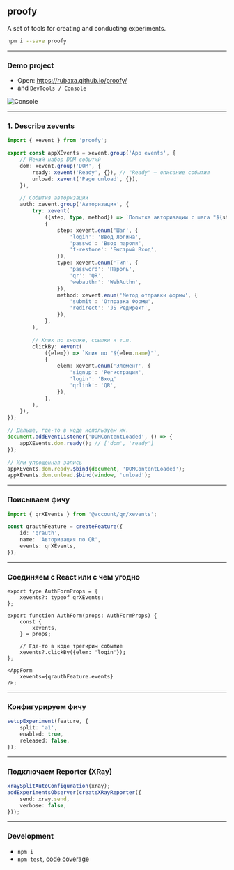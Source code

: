 proofy
------
A set of tools for creating and conducting experiments.

```sh
npm i --save proofy
```

---

### Demo project

- Open: https://rubaxa.github.io/proofy/
- and `DevTools / Console`

![Console](https://user-images.githubusercontent.com/1109562/83254192-0862c800-a1b7-11ea-9584-ba0695cd6d10.png)

---

### 1. Describe xevents

```ts
import { xevent } from 'proofy';

export const appXEvents = xevent.group('App events', {
	// Некий набор DOM событий
	dom: xevent.group('DOM', {
		ready: xevent('Ready', {}), // "Ready" — описание события
		unload: xevent('Page unload', {}),
	}),

	// События авторизации
	auth: xevent.group('Авторизация', {
		try: xevent(
			({step, type, method}) => `Попытка авторизации с шага "${step.name}" по "${type.name}" через "${method.name}"`,
			{
				step: xevent.enum('Шаг', {
					'login': 'Ввод Логина',
					'passwd': 'Ввод пароля',
					'f-restore': 'Быстрый Вход',
				}),
				type: xevent.enum('Тип', {
					'password': 'Пароль',
					'qr': 'QR',
					'webauthn': 'WebAuthn',
				}),
				method: xevent.enum('Метод отправки формы', {
					'submit': 'Отправка Формы',
					'redirect': 'JS Редирект',
				}),
			},
		),

		// Клик по кнопке, ссылки и т.п.
		сlickBy: xevent(
			({elem}) => `Клик по "${elem.name}"`,
			{
				elem: xevent.enum('Элемент', {
					'signup': 'Регистрация',
					'login': 'Вход'
					'qrlink': 'QR',
				}),
			},
		),
	}),
});

// Дальше, где-то в коде используем их.
document.addEventListener('DOMContentLoaded', () => {
	appXEvents.dom.ready(); // ['dom', 'ready']
});

// Или упрощенная запись
appXEvents.dom.ready.$bind(document, 'DOMContentLoaded');
appXEvents.dom.unload.$bind(window, 'unload');
```

---

### Поисываем фичу

```ts
import { qrXEvents } from '@account/qr/xevents';

const qrauthFeature = createFeature({
	id: 'qrauth',
	name: 'Авторизация по QR',
	events: qrXEvents,
});
```

---

### Соединяем с React или с чем угодно

```tsx
export type AuthFormProps = {
	xevents?: typeof qrXEvents;
};

export function AuthForm(props: AuthFormProps) {
	const {
		xevents,
	} = props;

	// Где-то в коде трегирим событие
	xevents?.clickBy({elem: 'login'});
};

<AppForm
	xevents={qrauthFeature.events}
/>;
```

---

### Конфигурируем фичу

```ts
setupExperiment(feature, {
	split: 'a1',
	enabled: true,
	released: false,
});
```

---

### Подключаем Reporter (XRay)

```ts
xraySplitAutoConfiguration(xray);
addExperimentsObserver(createXRayReporter({
	send: xray.send,
	verbose: false,
}));
```

---


### Development

 - `npm i`
 - `npm test`, [code coverage](./coverage/lcov-report/index.html)
